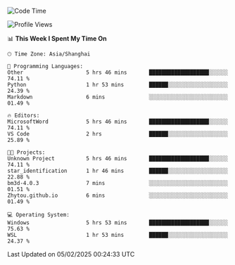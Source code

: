 <!--START_SECTION:waka-->
![Code Time](http://img.shields.io/badge/Code%20Time-2%2C235%20hrs%2052%20mins-blue)

![Profile Views](http://img.shields.io/badge/Profile%20Views-5-blue)

📊 **This Week I Spent My Time On** 

```text
🕑︎ Time Zone: Asia/Shanghai

💬 Programming Languages: 
Other                    5 hrs 46 mins       ███████████████████░░░░░░   74.11 % 
Python                   1 hr 53 mins        ██████░░░░░░░░░░░░░░░░░░░   24.39 % 
Markdown                 6 mins              ░░░░░░░░░░░░░░░░░░░░░░░░░   01.49 % 

🔥 Editors: 
MicrosoftWord            5 hrs 46 mins       ███████████████████░░░░░░   74.11 % 
VS Code                  2 hrs               ██████░░░░░░░░░░░░░░░░░░░   25.89 % 

🐱‍💻 Projects: 
Unknown Project          5 hrs 46 mins       ███████████████████░░░░░░   74.11 % 
star_identification      1 hr 46 mins        ██████░░░░░░░░░░░░░░░░░░░   22.88 % 
bm3d-4.0.3               7 mins              ░░░░░░░░░░░░░░░░░░░░░░░░░   01.51 % 
Zhytou.github.io         6 mins              ░░░░░░░░░░░░░░░░░░░░░░░░░   01.49 % 

💻 Operating System: 
Windows                  5 hrs 53 mins       ███████████████████░░░░░░   75.63 % 
WSL                      1 hr 53 mins        ██████░░░░░░░░░░░░░░░░░░░   24.37 % 
```


 Last Updated on 05/02/2025 00:24:33 UTC
<!--END_SECTION:waka-->